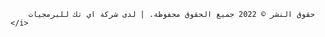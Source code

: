 

        حقوق النشر © 2022 جميع الحقوق محفوظة. | لدى شركة اي تك للبرمجيات </i>
       

     
    
